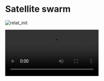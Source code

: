 # Satellite swarm



![relat_init](/Users/olivierroth/Documents/Master/M2/S1/Projet_NOIRE/NOIRE/rendu/Propagation/Graphs/relat_init.png)



<video src="/Users/olivierroth/Documents/Master/M2/S1/Projet_NOIRE/NOIRE/rendu/Propagation/Graphs/trajs_p2_n48_ref_lune.mp4"></video>

